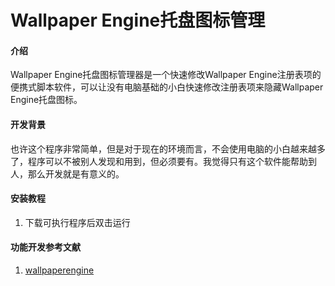# Wallpaper Engine托盘图标管理

#### 介绍
Wallpaper Engine托盘图标管理器是一个快速修改Wallpaper Engine注册表项的便携式脚本软件，可以让没有电脑基础的小白快速修改注册表项来隐藏Wallpaper Engine托盘图标。

#### 开发背景
也许这个程序非常简单，但是对于现在的环境而言，不会使用电脑的小白越来越多了，程序可以不被别人发现和用到，但必须要有。我觉得只有这个软件能帮助到人，那么开发就是有意义的。

#### 安装教程

1.  下载可执行程序后双击运行

#### 功能开发参考文献

1.  [wallpaperengine](http://https://help.wallpaperengine.io/zh/functionality/tray.html)